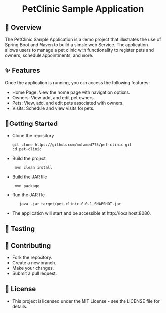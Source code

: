 <div align="center">
  <h1> PetClinic Sample Application </h1>
</div>


## 📝 Overview

The PetClinic Sample Application is a demo project that illustrates the use of Spring Boot and Maven to build a simple web Service.
The application allows users to manage a pet clinic with functionality to register pets and owners, schedule appointments, and more.


## ✨ Features

Once the application is running, you can access the following features:

- Home Page: View the home page with navigation options.
- Owners: View, add, and edit pet owners.
- Pets: View, add, and edit pets associated with owners.
- Visits: Schedule and view visits for pets.


## 🚀Getting Started


- Clone the repository

      git clone https://github.com/mohamed775/pet-clinic.git
      cd pet-clinic
  
- Build the project

       mvn clean install

- Build the JAR file

       mvn package
     
- Run the JAR file

         java -jar target/pet-clinic-0.0.1-SNAPSHOT.jar
          
- The application will start and be accessible at http://localhost:8080.
    



## 🧪 Testing

## 🤝 Contributing
- Fork the repository.
- Create a new branch.
- Make your changes.
- Submit a pull request.

## 📜 License
- This project is licensed under the MIT License - see the LICENSE file for details.

